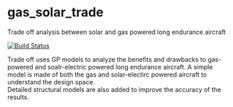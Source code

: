 # gas_solar_trade
Trade off analysis between solar and gas powered long endurance aircraft

[![Build Status](https://acdl.mit.edu/csi/buildStatus/icon?job=gpkit_ResearchModel_gas_solar_trade_Push)](https://acdl.mit.edu/csi/job/gpkit_ResearchModel_gas_solar_trade_Push)

Trade off uses GP models to analyze the benefits and drawbacks to gas-powered 
and soalr-electric powered long endurance aircraft.  A simple model is made of 
both the gas and solar-electirc powered aircraft to understand the design space.  
Detailed structural models are also added to improve the accuracy of the results. 

